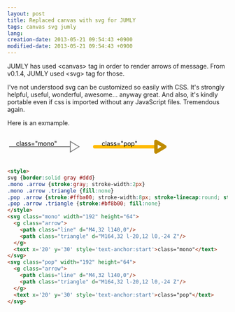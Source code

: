 ```yaml
---
layout: post
title: Replaced canvas with svg for JUMLY
tags: canvas svg jumly
lang:
creation-date: 2013-05-21 09:54:43 +0900
modified-date: 2013-05-21 09:54:43 +0900
---
```

JUMLY has used &lt;canvas&gt; tag in order to render arrows of message.
From v0.1.4, JUMLY used &lt;svg&gt; tag for those.

I've not understood svg can be customized so easily with CSS.
It's strongly helpful, useful, wonderful, awesome... anyway great.
And also, it's kindly portable even if css is imported without any JavaScript files.
Tremendous again.

Here is an exmample.

<style>
svg {border:solid gray #ddd}
.mono .arrow {stroke:gray; stroke-width:2px}
.mono .arrow .triangle {fill:none}
.pop .arrow {stroke:#ffba00; stroke-width:8px; stroke-linecap:round; stroke-linejoin:round}
.pop .arrow .triangle {stroke:#bf8b00; fill:none}
</style>
<svg class="mono" width="192" height="64">
  <g class="arrow">
    <path class="line" d="M4,32 l140,0"/>
    <path class="triangle" d="M164,32 l-20,12 l0,-24 Z"/>
  </g>
  <text x='20' y='30' style='text-anchor:start'>class="mono"</text>
</svg>
<svg class="pop" width="192" height="64">
  <g class="arrow">
    <path class="line" d="M4,32 l140,0"/>
    <path class="triangle" d="M164,32 l-20,12 l0,-24 Z"/>
  </g>
  <text x='20' y='30' style='text-anchor:start'>class="pop"</text>
</svg>

```html
<style>
svg {border:solid gray #ddd}
.mono .arrow {stroke:gray; stroke-width:2px}
.mono .arrow .triangle {fill:none}
.pop .arrow {stroke:#ffba00; stroke-width:8px; stroke-linecap:round; stroke-linejoin:round}
.pop .arrow .triangle {stroke:#bf8b00; fill:none}
</style>
<svg class="mono" width="192" height="64">
  <g class="arrow">
    <path class="line" d="M4,32 l140,0"/>
    <path class="triangle" d="M164,32 l-20,12 l0,-24 Z"/>
  </g>
  <text x='20' y='30' style='text-anchor:start'>class="mono"</text>
</svg>
<svg class="pop" width="192" height="64">
  <g class="arrow">
    <path class="line" d="M4,32 l140,0"/>
    <path class="triangle" d="M164,32 l-20,12 l0,-24 Z"/>
  </g>
  <text x='20' y='30' style='text-anchor:start'>class="pop"</text>
</svg>
```
